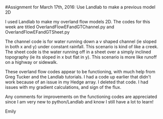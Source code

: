 #Assignment for March 17th, 2016: Use Landlab to make a previous model 2D
<p> I used Landlab to make my overland flow models 2D. The codes for this week are titled OverlandFlowEFandGTChannel.py and OverlandFlowEFandGTSheet.py </p>
<p> The channel code is for water running down a v shaped channel (ie sloped in both x and y) under constant rainfall. This scenario is kind of like a creek. The sheet code is the water running off in a sheet over a simply inclined topography (ie its sloped in x but flat in y). This scenario is more like runoff on a highway or sidewalk. </p>
<p> These overland flow codes appear to be functioning, with much help from Greg Tucker and the Landlab tutorials. I had a code up earlier that didn't work because of an issue in my Hedge array. I deleted that code. I had issues with my gradient calculations, and sign of the flux.</p>
<p>Any comments for improvements on the functioning codes are appreciated since I am very new to python/Landlab and know I still have a lot to learn!</p>
<p> </p>
<p> Emily</p>
